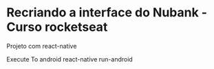 # Recriando a interface do Nubank - Curso rocketseat

Projeto com react-native

Execute To android
react-native run-android
